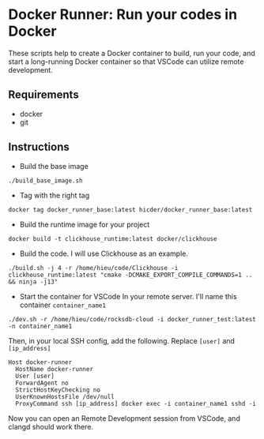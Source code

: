 # Docker Runner: Run your codes in Docker
These scripts help to create a Docker container to build, run your code, and start a long-running Docker container so that VSCode can utilize remote development.
## Requirements
* docker
* git
## Instructions
* Build the base image
```
./build_base_image.sh
```
* Tag with the right tag
```
docker tag docker_runner_base:latest hicder/docker_runner_base:latest
```
* Build the runtime image for your project
```
docker build -t clickhouse_runtime:latest docker/clickhouse
```
* Build the code. I will use Clickhouse as an example.
```
./build.sh -j 4 -r /home/hieu/code/Clickhouse -i clickhouse_runtime:latest "cmake -DCMAKE_EXPORT_COMPILE_COMMANDS=1 .. && ninja -j13"
```
* Start the container for VSCode
In your remote server. I'll name this container `container_name1`
```
./dev.sh -r /home/hieu/code/rocksdb-cloud -i docker_runner_test:latest -n container_name1
```
Then, in your local SSH config, add the following. Replace `[user]` and `[ip_address]`
```
Host docker-runner
  HostName docker-runner
  User [user]
  ForwardAgent no
  StrictHostKeyChecking no
  UserKnownHostsFile /dev/null
  ProxyCommand ssh [ip_address] docker exec -i container_name1 sshd -i
```

Now you can open an Remote Development session from VSCode, and clangd should work there.
